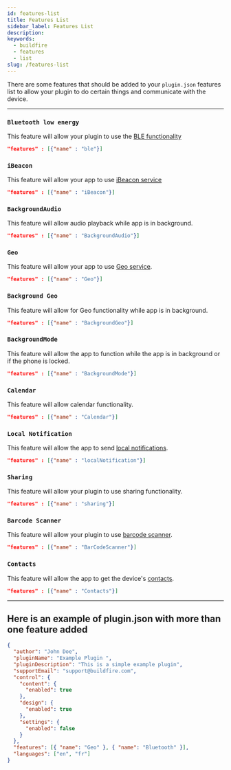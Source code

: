 ```yaml
---
id: features-list
title: Features List
sidebar_label: Features List
description:
keywords:
  - buildfire
  - features
  - list
slug: /features-list
---
```


There are some features that should be added to your `plugin.json` features list to allow your plugin to do certain things and communicate with the device.

---

### `Bluetooth low energy`

This feature will allow your plugin to use the [BLE functionality](/docs/low-energy-bluetooth)

```json
"features" : [{"name" : "ble"}]
```

### `iBeacon `

This feature will allow your app to use [iBeacon service](/docs/ibeacon-bluetooth)

```json
"features" : [{"name" : "iBeacon"}]
```

### `BackgroundAudio`

This feature will allow audio playback while app is in background.

```json
"features" : [{"name" : "BackgroundAudio"}]
```

### `Geo`

This feature will allow your app to use [Geo service](/docs/geo-location-gps-feature).

```json
"features" : [{"name" : "Geo"}]
```

### `Background Geo`

This feature will allow for Geo functionality while app is in background.

```json
"features" : [{"name" : "BackgroundGeo"}]
```

### `BackgroundMode`

This feature will allow the app to function while the app is in background or if the phone is locked.

```json
"features" : [{"name" : "BackgroundMode"}]
```

### `Calendar`

This feature will allow calendar functionality.

```json
"features" : [{"name" : "Calendar"}]
```

### `Local Notification`

This feature will allow the app to send [local notifications](/docs/local-notifications).

```json
"features" : [{"name" : "localNotification"}]
```

### `Sharing`

This feature will allow your plugin to use sharing functionality.

```json
"features" : [{"name" : "sharing"}]
```

### `Barcode Scanner`

This feature will allow your plugin to use [barcode scanner](/docs/barcode-scanning/).

```json
"features" : [{"name" : "BarCodeScanner"}]
```

### `Contacts`

This feature will allow the app to get the device's [contacts](/docs/contacts).

```json
"features" : [{"name" : "Contacts"}]
```

---

## Here is an example of plugin.json with more than one feature added

```json
{
  "author": "John Doe",
  "pluginName": "Example Plugin ",
  "pluginDescription": "This is a simple example plugin",
  "supportEmail": "support@buildfire.com",
  "control": {
    "content": {
      "enabled": true
    },
    "design": {
      "enabled": true
    },
    "settings": {
      "enabled": false
    }
  },
  "features": [{ "name": "Geo" }, { "name": "Bluetooth" }],
  "languages": ["en", "fr"]
}
```
